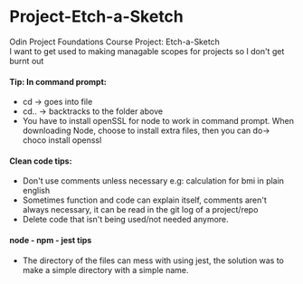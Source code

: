 # Project-Etch-a-Sketch
Odin Project Foundations Course Project: Etch-a-Sketch
<br>
I want to get used to making managable scopes for projects so I don't get burnt out
  <h4>Tip: In command prompt:</h4>
<ul>
  <li>cd -> goes into file</li>
  <li>cd.. -> backtracks to the folder above </li>
  <li>You have to install openSSL for node to work in command prompt. When downloading Node, choose to install extra files, then you can do-> choco install openssl</li>
</ul>
<h4>Clean code tips:</h4>
<ul>
  <li>Don't use comments unless necessary e.g: calculation for bmi in plain english</li>
  <li>Sometimes function and code can explain itself, comments aren't always necessary, it can be read in the git log of a project/repo</li>
  <li>Delete code that isn't being used/not needed anymore.</li>
</ul>
<h4>node - npm - jest tips</h4>
<ul>
  <li>The directory of the files can mess with using jest, the solution was to make a simple directory with a simple name.</li>
</ul>
